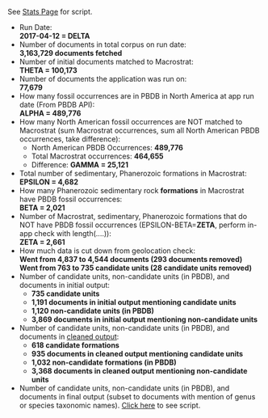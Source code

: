 See [Stats Page](https://github.com/ItoErika/PBDB_Fidelity_app/edit/master/Analysis/Stats.R) for script.

+ Run Date:\
**2017-04-12 = DELTA**
+ Number of documents in total corpus on run date:\
**3,163,729 documents fetched**
+ Number of initial documents matched to Macrostrat:\
**THETA = 100,173**
+ Number of documents the application was run on:\
**77,679**
+ How many fossil occurrences are in PBDB in North America at app run date (From PBDB API):\
**ALPHA = 489,776**
+ How many North American fossil occurrences are NOT matched to Macrostrat (sum Macrostrat occurrences, sum all North American PBDB occurrences, take difference):
    + North American PBDB Occurrences: **489,776**
    + Total Macrostrat occurrences: **464,655**
    + Difference: **GAMMA = 25,121**
+ Total number of sedimentary, Phanerozoic formations in Macrostrat:\
**EPSILON = 4,682**
+ How many  Phanerozoic sedimentary rock **formations** in Macrostrat have PBDB fossil occurrences:\
**BETA = 2,021**
+ Number of Macrostrat, sedimentary, Phanerozoic formations that do NOT have PBDB fossil occurrences (EPSILON-BETA=**ZETA**, perform in-app check with length(....)):\
**ZETA = 2,661**
+ How much data is cut down from geolocation check:\
**Went from 4,837 to 4,544 documents (293 documents removed)**\
**Went from 763 to 735 candidate units (28 candidate units removed)**
+ Number of candidate units, non-candidate units (in PBDB), and documents in initial output:
    + **735 candidate units**
    + **1,191 documents in initial output mentioning candidate units**
    + **1,120 non-candidate units (in PBDB)**
    + **3,869 documents in initial output mentioning non-candidate units**
+ Number of candidate units, non-candidate units (in PBDB), and documents in [cleaned output](https://github.com/ItoErika/PBDB_Fidelity_app/edit/master/Output_Cleaning.R):
    + **618 candidate formations**
    + **935 documents in cleaned output mentioning candidate units**
    + **1,032 non-candidate formations (in PBDB)**
    + **3,368 documents in cleaned output mentioning non-candidate units**
+ Number of candidate units, non-candidate units (in PBDB), and documents in final output (subset to documents with mention of genus or species taxonomic names). [Click here](https://github.com/ItoErika/PBDB_Fidelity_app/blob/master/Analysis/PBDB_Tuples.R) to see script.
    
